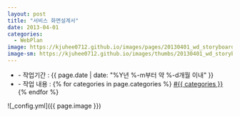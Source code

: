 ```yaml
---
layout: post
title: "서비스 화면설계서"
date: 2013-04-01
categories:
  - WebPlan
image: https://kjuhee0712.github.io/images/pages/20130401_wd_storyboard_02.jpg
image-sm: https://kjuhee0712.github.io/images/thumbs/20130401_wd_storyboard_02.jpg
---
```


<ul class="inform">
	<li class="preview__date" itemprop="datePublished" datetime="{{ page.date | date_to_xmlschema }}">- 작업기간 : {{ page.date | date: "%Y년 %-m부터 약 %-d개월 이내" }}</li>
	<li class="preview__catetory" itemprop="catetory">- 작업 내용 :
		{% for categories in page.categories %}
           <a href="/category/{{ categories }}/">#{{ categories }}</a>     
      	{% endfor %}</li>
</ul>

![_config.yml]({{ page.image }})


